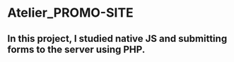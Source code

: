 <h1>Atelier_PROMO-SITE</hi>
<h2> In this project, I studied native JS and submitting forms to the server using PHP.</h2>

